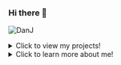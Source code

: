 ### Hi there 👋

<!--
**JokingChicken/JokingChicken** is a ✨ _special_ ✨ repository because its `README.md` (this file) appears on your GitHub profile.

Here are some ideas to get you started:

- 🔭 I’m currently working on ...
- 🌱 I’m currently learning ...
- 👯 I’m looking to collaborate on ...
- 🤔 I’m looking for help with ...
- 💬 Ask me about ...
- 📫 How to reach me: ...
- 😄 Pronouns: ...
- ⚡ Fun fact: ...
-->

<p align="left"> <img src="https://komarev.com/ghpvc/?username=JokingChicken" alt="DanJ" /> </p>

<details>
<summary>Click to view my projects!</summary>
<br>

Nothing here yet?

Currently I have my projects on private.    
This is because I want to clean them up and make them perfect before I set them to Public.👌

</details>

<details>
<summary>Click to learn more about me!</summary>
<br>
Hey! Thanks for checking me out.   
I am very intrested in programming in general: from Minecraft (where I started and still work on today) to websites and discord bots!

## 🔭 I’m currently working on

I work on many projects! It varies wildly depending on what I'm feeling. right now I am working on my website: [Axoid.net !!](https://axoid.net)

## 🌱 I’m currently learning

I'm learning C++. but also still working on JavaScript and Java.  
Every time I learn something new I always find out there's so much more I don't know. I do plan on learning more languages!

## ⚡ Fun fact:

I have chickens that are over 12 years old.  
And even though that is old for chickens, they are still teeming with life!!
</details>

